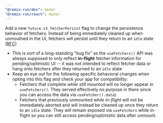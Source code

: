 ```yaml
---
"@remix-run/dev": minor
"@remix-run/react": minor
---
```


Add a new `future.v3_fetcherPersist` flag to change the persistence behavior of fetchers. Instead of being immediately cleaned up when unmoutned in the UI, fetchers will persist until they return to an `idle` state ([RFC](https://github.com/remix-run/remix/discussions/7698))

- This is sort of a long-standing "bug fix" as the `useFetchers()` API was always supposed to only reflect **in-flight** fetcher information for pending/optimistic UI -- it was not intended to reflect fetcher data or hang onto fetchers after they returned to an `idle` state
- Keep an eye out for the following specific behavioral changes when opting into this flag and check your app for compatibility:
  - Fetchers that complete _while still mounted_ will no longer appear in `useFetchers()`. They served effectively no purpose in there since you can access the data via `useFetcher().data`).
  - Fetchers that previously unmounted _while in-flight_ will not be immediately aborted and will instead be cleaned up once they return to an `idle` state. They will remain exposed via `useFetchers` while in-flight so you can still access pending/optimistic data after unmount.
